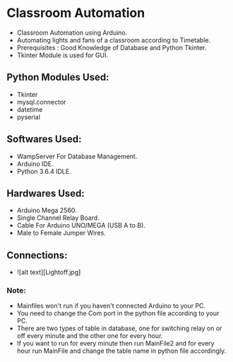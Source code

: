 # Classroom Automation
* Classroom Automation using Arduino.
* Automating lights and fans of a classroom according to Timetable.
* Prerequisites : Good Knowledge of Database and Python Tkinter.
* Tkinter Module is used for GUI.


## Python Modules Used:
* Tkinter
* mysql.connector
* datetime
* pyserial

## Softwares Used:
* WampServer For Database Management.
* Arduino IDE.
* Python 3.6.4 IDLE.

## Hardwares Used:
* Arduino Mega 2560.
* Single Channel Relay Board.
* Cable For Arduino UNO/MEGA (USB A to B).
* Male to Female Jumper Wires.

## Connections:
* ![alt text][Lightoff.jpg]

### Note:
* Mainfiles won't run if you haven't connected Arduino to your PC.
* You need to change the Com port in the python file according to your PC.
* There are two types of table in database, one for switching relay on or off every minute and the other one for every hour.
* If you want to run for every minute then run MainFile2 and for every hour run MainFile and change the table name in python file accordingly.



